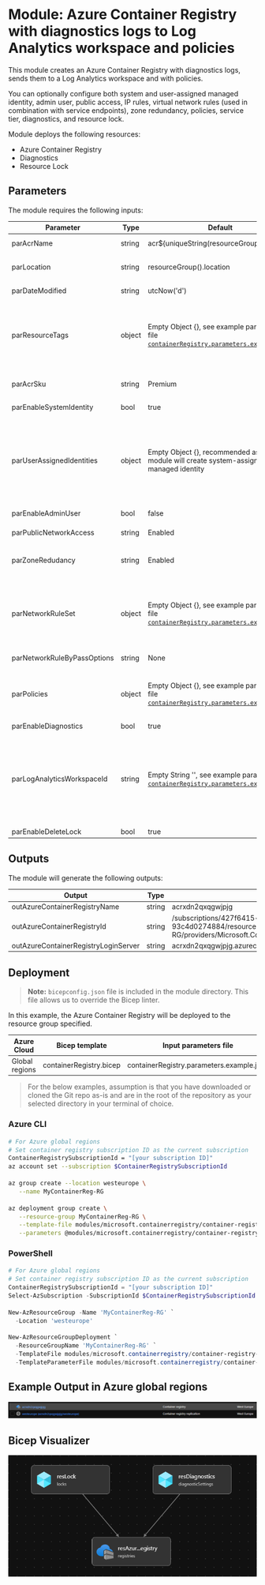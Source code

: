 # Module: Azure Container Registry with diagnostics logs to Log Analytics workspace and policies

This module creates an Azure Container Registry with diagnostics logs, sends them to a Log Analytics workspace and with policies. 

You can optionally configure both system and user-assigned managed identity, admin user, public access, IP rules, virtual network rules (used in combination with service endpoints), zone redundancy, policies, service tier, diagnostics, and resource lock.

Module deploys the following resources:

- Azure Container Registry
- Diagnostics
- Resource Lock

## Parameters

The module requires the following inputs:

 | Parameter                     | Type   | Default                                                                                                                             | Description                                                                                                                                                                                                                                                                                                                                                                                                                               | Requirement                   | Example                      |
 | ----------------------------- | ------ | ---------------------------------------------------------------------------------------------------- | ----------------------------------------------------------------------------------------------------------------------------------------------------------------------------------------------------------------------------------------------------------------------------------------------------------------------------------------------------------------------------------------------------------------------------------------- | ----------------------------- | ---------------------------- |
 | parAcrName                  | string | acr${uniqueString(resourceGroup().id)}                                                                                                | Name of Azure Container Registry to deploy | 5-50 char | acrxdn2qxqgwjpjg
 | parLocation                 | string | resourceGroup().location                                                                                                              | Location where Azure Container Registry will be deployed | Valid Azure Region | westeurope
 | parDateModified             | string | utcNow('d')                                                                                                                           | Tag to be applied to resource when deployed | None | See Default
 | parResourceTags             | object | Empty Object {}, see example parameters file [`containerRegistry.parameters.example.json`](containerRegistry.parameters.example.json) | Tags to be applied to resource when deployed. If parResourceTags is not desired as an empty object, it should be used as the input parameter in the parameter file, i.e "parResourceTags": {"value": {} }''' | None | See Default
 | parAcrSku                   | string | Premium                                                                                                                               | Azure Container Registry service tier | Basic or Standard or Premium | Premium
 | parEnableSystemIdentity     | bool   | true                                                                                                                                  | Enable system-assigned managed identity | None | true
 | parUserAssignedIdentities   | object | Empty Object {}, recommended as empty, module will create system-assigned managed identity                                            | The list of user-assigned managed identity resource ids to associate with the Azure Container Registry. If parUserAssignedIdentities is not desired as an empty object, it should be used as the input parameter in the parameter file, i.e "parUserAssignedIdentities ": {"value": {} }''' | None | See Default
 | parEnableAdminUser          | bool   | false                                                                                                                                 | Enable admin user on Azure Container Registry | None | false
 | parPublicNetworkAccess      | string | Enabled                                                                                                                               | Enable public network access | Disabled or Enabled | Enabled
 | parZoneRedudancy            | string | Enabled                                                                                                                               | Zone redundancy, Azure Container Registry is minimum replicated across three seperate zones | Disabled or Enabled | Enabled
 | parNetworkRuleSet           | object | Empty Object {}, see example parameters file [`containerRegistry.parameters.example.json`](containerRegistry.parameters.example.json) | The network rule set for a container registry. If parNetworkRuleSet is not desired as an empty object, it should be used as the input parameter in the parameter file, i.e "parNetworkRuleSet": {"value": {} }''' | None | See Default
 | parNetworkRuleByPassOptions | string | None                                                                                                                                  | Allow trusted Azure services to access restricted registry | AzureServices or None | None
 | parPolicies                 | object | Empty Object {}, see example parameters file [`containerRegistry.parameters.example.json`](containerRegistry.parameters.example.json) | Azure Container Registry policies. If parPolicies is not desired as an empty object, it should be used as the input parameter in the parameter file, i.e "parPolicies": {"value": {} }''' | None | See Default
 | parEnableDiagnostics        | bool   | true                                                                                                                                  | Diagnostic logs | None | true
 | parLogAnalyticsWorkspaceId  | string | Empty String '', see example parameters file [`containerRegistry.parameters.example.json`](containerRegistry.parameters.example.json) | Log analytics workspace resource id. Only required if parEnableDiagnostics is set to true. If parLogAnalyticsWorkspaceId is not desired as an empty string, it should be used as the input parameter in the parameter file, i.e "parLogAnalyticsWorkspaceId": {"value": {} }''' | None | See Default
 | parEnableDeleteLock         | bool   | true                                                                                                                                  | Delete lock | None | true
 
## Outputs

The module will generate the following outputs:

| Output                               | Type   | Example                                                                                                                                                |
| -------------------------            | ------ | ------------------------------------------------------------------------------------------------------------------------------------------------------ |
| outAzureContainerRegistryName        | string | acrxdn2qxqgwjpjg                                                                                                                                       |
| outAzureContainerRegistryId          | string | /subscriptions/427f6415-fa22-44d4-b682-93c4d0274884/resourceGroups/MyContainerReg-RG/providers/Microsoft.ContainerRegistry/registries/acrxdn2qxqgwjpjg |
| outAzureContainerRegistryLoginServer | string | acrxdn2qxqgwjpjg.azurecr.io                                                                                                                            |

## Deployment
> **Note:** `bicepconfig.json` file is included in the module directory. This file allows us to override the Bicep linter.

In this example, the Azure Container Registry will be deployed to the resource group specified.

 | Azure Cloud    | Bicep template          | Input parameters file                     |
 | -------------- | ----------------------- | ----------------------------------------- |
 | Global regions | containerRegistry.bicep | containerRegistry.parameters.example.json |

> For the below examples, assumption is that you have downloaded or cloned the Git repo as-is and are in the root of the repository as your selected directory in your terminal of choice.

### Azure CLI

```bash
# For Azure global regions
# Set container registry subscription ID as the current subscription 
ContainerRegistrySubscriptionId = "[your subscription ID]"
az account set --subscription $ContainerRegistrySubscriptionId

az group create --location westeurope \
   --name MyContainerReg-RG

az deployment group create \
   --resource-group MyContainerReg-RG \
   --template-file modules/microsoft.containerregistry/container-registry-with-diagnostics-log-analytics-and-policy/containerRegistry.bicep \
   --parameters @modules/microsoft.containerregistry/container-registry-with-diagnostics-log-analytics-and-policy/containerRegistry.parameters.example.json  
```

### PowerShell

```powershell
# For Azure global regions
# Set container registry subscription ID as the current subscription 
ContainerRegistrySubscriptionId = "[your subscription ID]"
Select-AzSubscription -SubscriptionId $ContainerRegistrySubscriptionId

New-AzResourceGroup -Name 'MyContainerReg-RG' `
  -Location 'westeurope'
  
New-AzResourceGroupDeployment `
  -ResourceGroupName 'MyContainerReg-RG' `
  -TemplateFile modules/microsoft.containerregistry/container-registry-with-diagnostics-log-analytics-and-policy/containerRegistry.bicep `
  -TemplateParameterFile modules/microsoft.containerregistry/container-registry-with-diagnostics-log-analytics-and-policy/containerRegistry.parameters.example.json
```

## Example Output in Azure global regions

![Example Deployment Output](media/containerRegistryExampleDeploymentOutput.png "Example Deployment Output in Azure global regions")

## Bicep Visualizer

![Bicep Visualizer](media/containerRegistryBicepVisualizer.png "Bicep Visualizer")